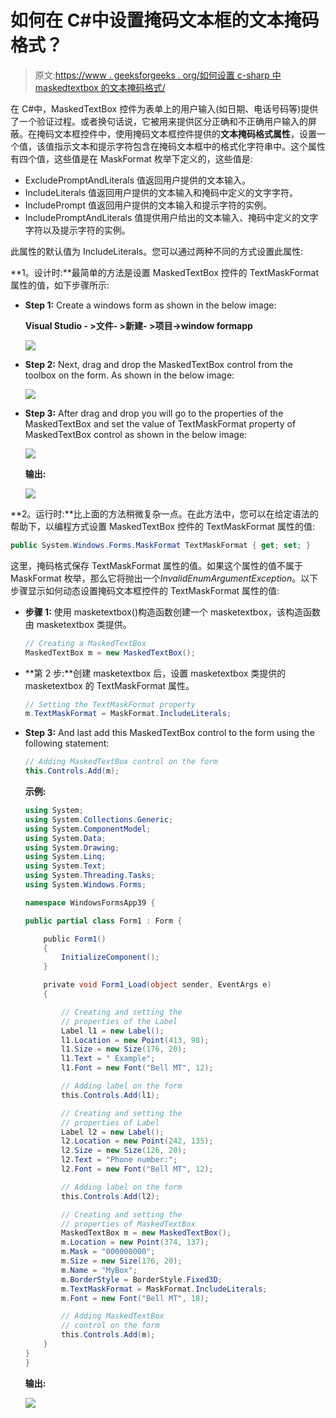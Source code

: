 # 如何在 C#中设置掩码文本框的文本掩码格式？

> 原文:[https://www . geeksforgeeks . org/如何设置 c-sharp 中 maskedtextbox 的文本掩码格式/](https://www.geeksforgeeks.org/how-to-set-the-text-mask-format-of-the-maskedtextbox-in-c-sharp/)

在 C#中，MaskedTextBox 控件为表单上的用户输入(如日期、电话号码等)提供了一个验证过程。或者换句话说，它被用来提供区分正确和不正确用户输入的屏蔽。在掩码文本框控件中，使用掩码文本框控件提供的**文本掩码格式属性**，设置一个值，该值指示文本和提示字符包含在掩码文本框中的格式化字符串中。这个属性有四个值，这些值是在 MaskFormat 枚举下定义的，这些值是:

*   ExcludePromptAndLiterals 值返回用户提供的文本输入。
*   IncludeLiterals 值返回用户提供的文本输入和掩码中定义的文字字符。
*   IncludePrompt 值返回用户提供的文本输入和提示字符的实例。
*   IncludePromptAndLiterals 值提供用户给出的文本输入、掩码中定义的文字字符以及提示字符的实例。

此属性的默认值为 IncludeLiterals。您可以通过两种不同的方式设置此属性:

**1。设计时:**最简单的方法是设置 MaskedTextBox 控件的 TextMaskFormat 属性的值，如下步骤所示:

*   **Step 1:** Create a windows form as shown in the below image:

    **Visual Studio - >文件- >新建- >项目->window formapp**

    ![](img/de9202f1f4646167e60ea580d67273d9.png)

*   **Step 2:** Next, drag and drop the MaskedTextBox control from the toolbox on the form. As shown in the below image:

    ![](img/696b640abfbffd1882d7239ad47f0669.png)

*   **Step 3:** After drag and drop you will go to the properties of the MaskedTextBox and set the value of TextMaskFormat property of MaskedTextBox control as shown in the below image:

    ![](img/f57b2c7f7ea18aba1466e65a9f3009f7.png)

    **输出:**

    ![](img/29fa5667cded1b323ee12a3c3c671775.png)

**2。运行时:**比上面的方法稍微复杂一点。在此方法中，您可以在给定语法的帮助下，以编程方式设置 MaskedTextBox 控件的 TextMaskFormat 属性的值:

```cs
public System.Windows.Forms.MaskFormat TextMaskFormat { get; set; }
```

这里，掩码格式保存 TextMaskFormat 属性的值。如果这个属性的值不属于 MaskFormat 枚举，那么它将抛出一个*InvalidEnumArgumentException*。以下步骤显示如何动态设置掩码文本框控件的 TextMaskFormat 属性的值:

*   **步骤 1:** 使用 masketextbox()构造函数创建一个 masketextbox，该构造函数由 masketextbox 类提供。

    ```cs
    // Creating a MaskedTextBox
    MaskedTextBox m = new MaskedTextBox();

    ```

*   **第 2 步:**创建 masketextbox 后，设置 masketextbox 类提供的 masketextbox 的 TextMaskFormat 属性。

    ```cs
    // Setting the TextMaskFormat property
    m.TextMaskFormat = MaskFormat.IncludeLiterals;

    ```

*   **Step 3:** And last add this MaskedTextBox control to the form using the following statement:

    ```cs
    // Adding MaskedTextBox control on the form
    this.Controls.Add(m);

    ```

    **示例:**

    ```cs
    using System;
    using System.Collections.Generic;
    using System.ComponentModel;
    using System.Data;
    using System.Drawing;
    using System.Linq;
    using System.Text;
    using System.Threading.Tasks;
    using System.Windows.Forms;

    namespace WindowsFormsApp39 {

    public partial class Form1 : Form {

        public Form1()
        {
            InitializeComponent();
        }

        private void Form1_Load(object sender, EventArgs e)
        {

            // Creating and setting the 
            // properties of the Label
            Label l1 = new Label();
            l1.Location = new Point(413, 98);
            l1.Size = new Size(176, 20);
            l1.Text = " Example";
            l1.Font = new Font("Bell MT", 12);

            // Adding label on the form
            this.Controls.Add(l1);

            // Creating and setting the
            // properties of Label
            Label l2 = new Label();
            l2.Location = new Point(242, 135);
            l2.Size = new Size(126, 20);
            l2.Text = "Phone number:";
            l2.Font = new Font("Bell MT", 12);

            // Adding label on the form
            this.Controls.Add(l2);

            // Creating and setting the 
            // properties of MaskedTextBox
            MaskedTextBox m = new MaskedTextBox();
            m.Location = new Point(374, 137);
            m.Mask = "000000000";
            m.Size = new Size(176, 20);
            m.Name = "MyBox";
            m.BorderStyle = BorderStyle.Fixed3D;
            m.TextMaskFormat = MaskFormat.IncludeLiterals;
            m.Font = new Font("Bell MT", 18);

            // Adding MaskedTextBox
            // control on the form
            this.Controls.Add(m);
        }
    }
    }
    ```

    **输出:**

    ![](img/65e770988058132414b30a85e223044c.png)